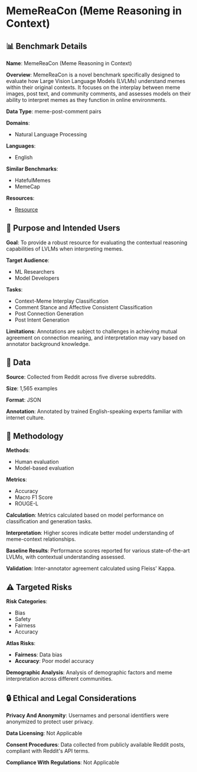 # MemeReaCon (Meme Reasoning in Context)

## 📊 Benchmark Details

**Name**: MemeReaCon (Meme Reasoning in Context)

**Overview**: MemeReaCon is a novel benchmark specifically designed to evaluate how Large Vision Language Models (LVLMs) understand memes within their original contexts. It focuses on the interplay between meme images, post text, and community comments, and assesses models on their ability to interpret memes as they function in online environments.

**Data Type**: meme-post-comment pairs

**Domains**:
- Natural Language Processing

**Languages**:
- English

**Similar Benchmarks**:
- HatefulMemes
- MemeCap

**Resources**:
- [Resource](https://arxiv.org/abs/2505.17433)

## 🎯 Purpose and Intended Users

**Goal**: To provide a robust resource for evaluating the contextual reasoning capabilities of LVLMs when interpreting memes.

**Target Audience**:
- ML Researchers
- Model Developers

**Tasks**:
- Context-Meme Interplay Classification
- Comment Stance and Affective Consistent Classification
- Post Connection Generation
- Post Intent Generation

**Limitations**: Annotations are subject to challenges in achieving mutual agreement on connection meaning, and interpretation may vary based on annotator background knowledge.

## 💾 Data

**Source**: Collected from Reddit across five diverse subreddits.

**Size**: 1,565 examples

**Format**: JSON

**Annotation**: Annotated by trained English-speaking experts familiar with internet culture.

## 🔬 Methodology

**Methods**:
- Human evaluation
- Model-based evaluation

**Metrics**:
- Accuracy
- Macro F1 Score
- ROUGE-L

**Calculation**: Metrics calculated based on model performance on classification and generation tasks.

**Interpretation**: Higher scores indicate better model understanding of meme-context relationships.

**Baseline Results**: Performance scores reported for various state-of-the-art LVLMs, with contextual understanding assessed.

**Validation**: Inter-annotator agreement calculated using Fleiss' Kappa.

## ⚠️ Targeted Risks

**Risk Categories**:
- Bias
- Safety
- Fairness
- Accuracy

**Atlas Risks**:
- **Fairness**: Data bias
- **Accuracy**: Poor model accuracy

**Demographic Analysis**: Analysis of demographic factors and meme interpretation across different communities.

## 🔒 Ethical and Legal Considerations

**Privacy And Anonymity**: Usernames and personal identifiers were anonymized to protect user privacy.

**Data Licensing**: Not Applicable

**Consent Procedures**: Data collected from publicly available Reddit posts, compliant with Reddit's API terms.

**Compliance With Regulations**: Not Applicable
